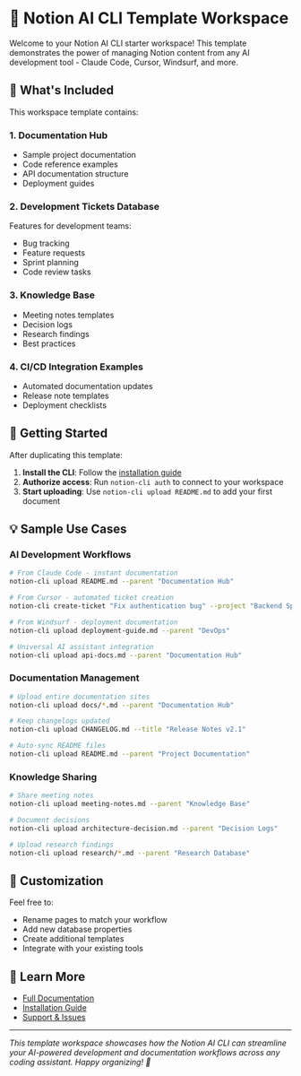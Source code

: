 # 🚀 Notion AI CLI Template Workspace

Welcome to your Notion AI CLI starter workspace! This template demonstrates the power of managing Notion content from any AI development tool - Claude Code, Cursor, Windsurf, and more.

## 📝 What's Included

This workspace template contains:

### 1. **Documentation Hub**
- Sample project documentation
- Code reference examples  
- API documentation structure
- Deployment guides

### 2. **Development Tickets Database**
Features for development teams:
- Bug tracking
- Feature requests
- Sprint planning
- Code review tasks

### 3. **Knowledge Base**
- Meeting notes templates
- Decision logs
- Research findings
- Best practices

### 4. **CI/CD Integration Examples**
- Automated documentation updates
- Release note templates
- Deployment checklists

## 🎯 Getting Started

After duplicating this template:

1. **Install the CLI**: Follow the [installation guide](https://dvps.engineer/notion-claude-cli.html)
2. **Authorize access**: Run `notion-cli auth` to connect to your workspace
3. **Start uploading**: Use `notion-cli upload README.md` to add your first document

## 💡 Sample Use Cases

### AI Development Workflows
```bash
# From Claude Code - instant documentation
notion-cli upload README.md --parent "Documentation Hub"

# From Cursor - automated ticket creation
notion-cli create-ticket "Fix authentication bug" --project "Backend Sprint"

# From Windsurf - deployment documentation
notion-cli upload deployment-guide.md --parent "DevOps"

# Universal AI assistant integration
notion-cli upload api-docs.md --parent "Documentation Hub"
```

### Documentation Management
```bash
# Upload entire documentation sites
notion-cli upload docs/*.md --parent "Documentation Hub"

# Keep changelogs updated
notion-cli upload CHANGELOG.md --title "Release Notes v2.1"

# Auto-sync README files
notion-cli upload README.md --parent "Project Documentation"
```

### Knowledge Sharing
```bash
# Share meeting notes
notion-cli upload meeting-notes.md --parent "Knowledge Base"

# Document decisions
notion-cli upload architecture-decision.md --parent "Decision Logs"

# Upload research findings
notion-cli upload research/*.md --parent "Research Database"
```

## 🔧 Customization

Feel free to:
- Rename pages to match your workflow
- Add new database properties
- Create additional templates
- Integrate with your existing tools

## 📖 Learn More

- [Full Documentation](https://github.com/j2d3/notion-ai-cli)
- [Installation Guide](https://dvps.engineer/notion-ai-cli.html)
- [Support & Issues](https://github.com/j2d3/notion-ai-cli/issues)

---

*This template workspace showcases how the Notion AI CLI can streamline your AI-powered development and documentation workflows across any coding assistant. Happy organizing! 🎉*